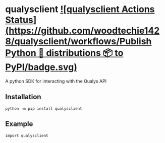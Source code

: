 # qualysclient [![qualysclient Actions Status](https://github.com/woodtechie1428/qualysclient/workflows/Publish Python 🐍 distributions 📦 to PyPI/badge.svg)](https://github.com/woodtechie1428/qualysclient/actions)

A python SDK for interacting with the Qualys API

## Installation
```
python -m pip install qualysclient
```

## Example 

```
import qualysclient

```
